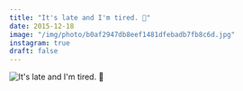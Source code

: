 ```yaml
---
title: "It's late and I'm tired. 🌚"
date: 2015-12-18
image: "/img/photo/b0af2947db8eef1481dfebadb7fb8c6d.jpg"
instagram: true
draft: false
---
```


![It's late and I'm tired. 🌚](/img/photo/b0af2947db8eef1481dfebadb7fb8c6d.jpg)
